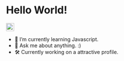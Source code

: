 <h1>Hello World!</h1>

<a href="https://www.linkedin.com/in/lirbre/">
  <img align="center" alt="lirbre's LinkedIn" width="22px" src="https://raw.githubusercontent.com/peterthehan/peterthehan/master/assets/linkedin.svg" />
</a>

- 🌱 I’m currently learning Javascript.
- 💬 Ask me about anything. :)
- 🛠 Currently working on a attractive profile.
